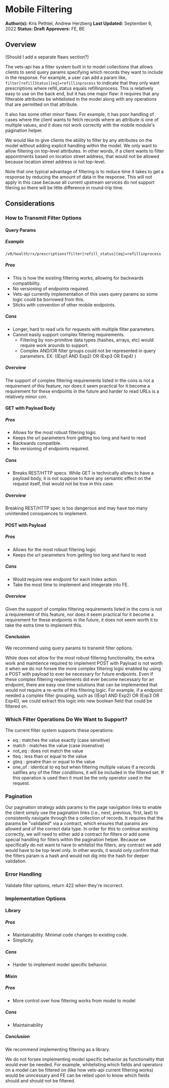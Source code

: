 # Mobile Filtering

**Author(s):** Kris Pethtel, Andrew Herzberg
**Last Updated:** September 6, 2022
**Status:** **Draft**
**Approvers:** FE, BE

## Overview

(Should I add a separate flaws section?)

The vets-api has a filter system built in to model collections that allows clients to send query params specifying which records they want to include in the response. For example, a user can add a param like, `filter[refillStatus][eq]=refillinprocess` to indicate that they only want prescriptions where refill_status equals refillinprocess. This is relatively easy to use on the back end, but it has one major flaw: it requires that any filterable attributes be whitelisted in the model along with any operations that are permitted on that attribute.

It also has some other minor flaws. For example, it has poor handling of cases where the client wants to fetch records where an attribute is one of multiple values, and it does not work correctly with the mobile module's pagination helper.

We would like to give clients the ability to filter by any attributes on the model without adding explicit handling within the model. We only want to allow filtering on top-level attributes. In other words, if a client wants to filter appointments based on location street address, that would not be allowed because location street address is not top-level.

Note that one typical advantage of filtering is to reduce time it takes to get a response by reducing the amount of data in the response. This will not apply in this case because all current upstream services do not support filering so there will be little difference in round-trip time.

## Considerations

### How to Transmit Filter Options

#### Query Params
##### Example
```/v0/health/rx/prescriptions?filter[refill_status][eq]=refillinprocess```
##### Pros
  - This is how the existing filtering works, allowing for backwards compatibility.   
  - No versioning of endpoints required.
  - Vets-api currently implementation of this uses query params so some logic could be borrowed from this.
  - Sticks with convention of other mobile endpoints. 
##### Cons
  - Longer, hard to read urls for requests with multiple filter parameters.
  - Cannot easily support complex filtering requirements. 
    - Filtering by non-primitive data types (hashes, arrays, etc) would require work arounds to support. 
    - Complex AND/OR filter groups could not be represented in query parameters. EX: ((Exp1 AND Exp2) OR (Exp3 OR Exp4) )   
##### Overview
The support of complex filtering requirements listed in the cons is not a requirement of this feature, nor does it seem practical for it become a requirement for these endpoints in the future and harder to read URLs is a relatively minor con. 

#### GET with Payload Body
##### Pros
  - Allows for the most robust filtering logic
  - Keeps the url parameters from getting too long and hard to read
  - Backwards compatible.
  - No versioning of endpoints required.
##### Cons
  - Breaks REST/HTTP specs. While GET is technically allows to have a payload body, it is not suppose to have any semantic effect on the request itself, that would not be true in this case. 
##### Overview
Breaking REST/HTTP spec is too dangerous and may have too many unintended consquences to implement.

#### POST with Payload
##### Pros
  - Allows for the most robust filtering logic
  - Keeps the url parameters from getting too long and hard to read
##### Cons
  - Would require new endpoint for each Index action
  - Take the most time to implement and integerate into FE.
##### Overview
Given the support of complex filtering requirements listed in the cons is not a requirement of this feature, nor does it seem practical for it become a requirement for these endpoints in the future, it does not seem worth it to take the extra time to implement this. 

#### Conclusion
We recommend using query params to transmit filter options.

While does not allow for the most robust filtering functionality, the extra work and maintience required to implement POST with Payload is not worth it when we do not forsee the more complex filtering logic enabled by using a POST with payload to ever be necessary for future endpoints. Even if these complex filtering requirements did ever become necessary for an endpoint, there are easy one time solutions that can be implemented that would not require a re-write of this filtering logic. For example, if a endpoint needed a complex filter grouping, such as ((Exp1 AND Exp2) OR (Exp3 OR Exp4)), we could extract this logic into new boolean field that could be filtered on.  

### Which Filter Operations Do We Want to Support?

The current filter system supports these operations:
- eq : matches the value exactly (case sensitive)
- match : matches the value (case insenstive)
- not_eq : does not match the value
- lteq : less than or equal to the value
- gteq : greatre than or equal to the value
- one_of : identical to eq but when filtering multiple values if a records satifies any of the filter conditions, it will be included in the filtered set. If this operation is used then it must be the only operator used in the request.  

### Pagination

Our pagination strategy adds params to the page navigation links to enable the client simply use the pagination links (i.e., next, previous, first, last) to consistently navigate through the a collection of records. It requires that the params be "validated" via a contract, which ensures that params are allowed and of the correct data type. In order for this to continue working correctly, we will need to either add a contract for filters or add some special handling for filters within the pagination helper. Because we specifically do not want to have to whitelist the filters, any contract we add would have to be top-level only. In other words, it would only confirm that the filters param is a hash and would not dig into the hash for deeper validation.

### Error Handling

Validate filter options, return 422 when they're incorrect.

### Implementation Options

#### Library
##### Pros
  - Maintainability. Minimal code changes to existing code. 
  - Simplicity. 
##### Cons
  - Harder to implement model specific behavior.

#### Mixin
##### Pros
  - More control over how filtering works from model to model
##### Cons
  - Maintainability 

##### Conclusion
We recommend implementing filtering as a library.

We do not forsee implementing model specific behavior as functionality that would ever be needed. For example, whitelisting which fields and operators on a model can be filtered on (like how vets-api current filtering works) would be unncessary and FE can be relied upon to know which fields should and should not be filtered.   
